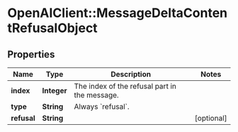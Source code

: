 # OpenAIClient::MessageDeltaContentRefusalObject

## Properties
Name | Type | Description | Notes
------------ | ------------- | ------------- | -------------
**index** | **Integer** | The index of the refusal part in the message. | 
**type** | **String** | Always &#x60;refusal&#x60;. | 
**refusal** | **String** |  | [optional] 

